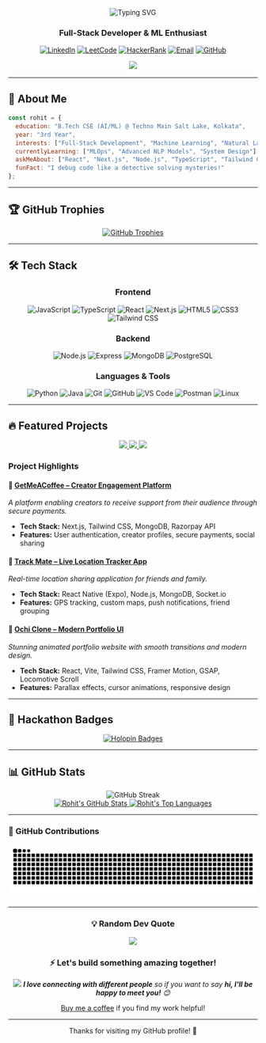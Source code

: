 <div align="center">

<img src="https://readme-typing-svg.herokuapp.com?font=Fira+Code&size=30&duration=2500&pause=800&color=00D9FF&center=true&vCenter=true&width=700&lines=👨‍💻+Full-Stack+Developer;🤖+Machine+Learning+Enthusiast;🚀+Building+Digital+Solutions;✨+Rohit+Kumar+Modi+✨;🔥+Code+%7C+Create+%7C+Innovate" alt="Typing SVG" />

### Full-Stack Developer & ML Enthusiast

[![LinkedIn](https://img.shields.io/badge/LinkedIn-0A66C2?style=for-the-badge\&logo=linkedin\&logoColor=white)](https://linkedin.com/in/rohitmodi970)
[![LeetCode](https://img.shields.io/badge/LeetCode-FFA116?style=for-the-badge\&logo=leetcode\&logoColor=black)](https://leetcode.com/rohitmodi970/)
[![HackerRank](https://img.shields.io/badge/HackerRank-2EC866?style=for-the-badge\&logo=HackerRank\&logoColor=white)](https://www.hackerrank.com/rohitkumar970ss)
[![Email](https://img.shields.io/badge/Email-D14836?style=for-the-badge\&logo=gmail\&logoColor=white)](mailto:rohitkumar970ss@gmail.com)
[![GitHub](https://img.shields.io/badge/GitHub-100000?style=for-the-badge\&logo=github\&logoColor=white)](https://github.com/rohitmodi970)

<img src="https://user-images.githubusercontent.com/74038190/225813708-98b745f2-7d22-48cf-9150-083f1b00d6c9.gif" width="500">
</div>

</div>

---

## 🚀 About Me

```javascript
const rohit = {
  education: "B.Tech CSE (AI/ML) @ Techno Main Salt Lake, Kolkata",
  year: "3rd Year",
  interests: ["Full-Stack Development", "Machine Learning", "Natural Language Processing"],
  currentlyLearning: ["MLOps", "Advanced NLP Models", "System Design"],
  askMeAbout: ["React", "Next.js", "Node.js", "TypeScript", "Tailwind CSS"],
  funFact: "I debug code like a detective solving mysteries!"
};
```

---

## 🏆 GitHub Trophies

<p align="center">
  <a href="https://github.com/ryo-ma/github-profile-trophy">
    <img src="https://github-profile-trophy.vercel.app/?username=rohitmodi970&theme=radical&row=1&column=6&margin-w=15" alt="GitHub Trophies" />
  </a>
</p>

---

## 🛠️ Tech Stack

<div align="center">

### Frontend

![JavaScript](https://img.shields.io/badge/JavaScript-F7DF1E?style=for-the-badge\&logo=javascript\&logoColor=black)
![TypeScript](https://img.shields.io/badge/TypeScript-3178C6?style=for-the-badge\&logo=typescript\&logoColor=white)
![React](https://img.shields.io/badge/React-61DAFB?style=for-the-badge\&logo=react\&logoColor=black)
![Next.js](https://img.shields.io/badge/Next.js-000000?style=for-the-badge\&logo=next.js\&logoColor=white)
![HTML5](https://img.shields.io/badge/HTML5-E34F26?style=for-the-badge\&logo=html5\&logoColor=white)
![CSS3](https://img.shields.io/badge/CSS3-1572B6?style=for-the-badge\&logo=css3\&logoColor=white)
![Tailwind CSS](https://img.shields.io/badge/Tailwind_CSS-38B2AC?style=for-the-badge\&logo=tailwind-css\&logoColor=white)

### Backend

![Node.js](https://img.shields.io/badge/Node.js-339933?style=for-the-badge\&logo=node.js\&logoColor=white)
![Express](https://img.shields.io/badge/Express-000000?style=for-the-badge\&logo=express\&logoColor=white)
![MongoDB](https://img.shields.io/badge/MongoDB-47A248?style=for-the-badge\&logo=mongodb\&logoColor=white)
![PostgreSQL](https://img.shields.io/badge/PostgreSQL-4169E1?style=for-the-badge\&logo=postgresql\&logoColor=white)

### Languages & Tools

![Python](https://img.shields.io/badge/Python-3776AB?style=for-the-badge\&logo=python\&logoColor=white)
![Java](https://img.shields.io/badge/Java-ED8B00?style=for-the-badge\&logo=openjdk\&logoColor=white)
![Git](https://img.shields.io/badge/Git-F05032?style=for-the-badge\&logo=git\&logoColor=white)
![GitHub](https://img.shields.io/badge/GitHub-181717?style=for-the-badge\&logo=github\&logoColor=white)
![VS Code](https://img.shields.io/badge/VS_Code-007ACC?style=for-the-badge\&logo=visual-studio-code\&logoColor=white)
![Postman](https://img.shields.io/badge/Postman-FF6C37?style=for-the-badge\&logo=postman\&logoColor=white)
![Linux](https://img.shields.io/badge/Linux-FCC624?style=for-the-badge\&logo=linux\&logoColor=black)

</div>

---

## 🔥 Featured Projects

<div align="center">

<!-- Project Cards -->

<a href="https://github.com/rohitmodi970/GetMeaCoffee">
  <img src="https://github-readme-stats.vercel.app/api/pin/?username=rohitmodi970&repo=GetMeaCoffee&theme=radical" />
</a>
<a href="https://github.com/rohitmodi970/Tracking-apk-React-native-Frontend-">
  <img src="https://github-readme-stats.vercel.app/api/pin/?username=rohitmodi970&repo=Tracking-apk-React-native-Frontend-&theme=radical" />
</a>
<a href="https://github.com/rohitmodi970/ochi-clone">
  <img src="https://github-readme-stats.vercel.app/api/pin/?username=rohitmodi970&repo=ochi-clone&theme=radical" />
</a>

</div>

### Project Highlights

#### 🌟 [GetMeACoffee – Creator Engagement Platform](https://get-mea-coffee-jzpq.vercel.app/)

*A platform enabling creators to receive support from their audience through secure payments.*

* **Tech Stack:** Next.js, Tailwind CSS, MongoDB, Razorpay API
* **Features:** User authentication, creator profiles, secure payments, social sharing

#### 🌟 [Track Mate – Live Location Tracker App](https://expo.dev/accounts/rohitmodi970ss/projects/track-mate-app/builds/0bae0a89-18d3-40c9-b63f-deb8919076f7)

*Real-time location sharing application for friends and family.*

* **Tech Stack:** React Native (Expo), Node.js, MongoDB, Socket.io
* **Features:** GPS tracking, custom maps, push notifications, friend grouping

#### 🌟 [Ochi Clone – Modern Portfolio UI](https://ochi-clone-olive.vercel.app/)

*Stunning animated portfolio website with smooth transitions and modern design.*

* **Tech Stack:** React, Vite, Tailwind CSS, Framer Motion, GSAP, Locomotive Scroll
* **Features:** Parallax effects, cursor animations, responsive design

---

## 🏅 Hackathon Badges

<div align="center">

[![Holopin Badges](https://holopin.io/api/user/board?user=rohitmodi970)](https://holopin.io/@rohitmodi970)

</div>

---

## 📊 GitHub Stats

<div align="center">
  <img src="https://github-readme-streak-stats.herokuapp.com/?user=rohitmodi970&theme=radical" alt="GitHub Streak" />
</div>

<div align="center">
  <a href="https://github.com/anuraghazra/github-readme-stats">
    <img width="48%" src="https://github-readme-stats.vercel.app/api?username=rohitmodi970&show_icons=true&theme=radical&count_private=true" alt="Rohit's GitHub Stats" />
  </a>
  <a href="https://github.com/anuraghazra/github-readme-stats">
    <img width="40%" src="https://github-readme-stats.vercel.app/api/top-langs/?username=rohitmodi970&layout=compact&theme=radical" alt="Rohit's Top Languages" />
  </a>
</div>

---


### 🐍 GitHub Contributions
<div align="center">
  <img src="https://raw.githubusercontent.com/rohitmodi970/rohitmodi970/output/snake.svg" alt="Snake animation" />
</div>

---


<div align="center">

### 💡 Random Dev Quote

![](https://quotes-github-readme.vercel.app/api?type=horizontal\&theme=radical)

### ⚡ Let's build something amazing together!

<img src="https://media.giphy.com/media/LnQjpWaON8nhr21vNW/giphy.gif" width="60"> <em><b>I love connecting with different people</b> so if you want to say <b>hi, I'll be happy to meet you!</b> 😊</em>

[Buy me a coffee](https://get-mea-coffee-jzpq.vercel.app) if you find my work helpful!

</div>

---

<p align="center">Thanks for visiting my GitHub profile! 🙌</p>
